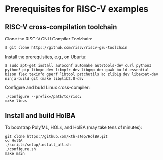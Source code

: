 # Prerequisites for RISC-V examples 

## RISC-V cross-compilation toolchain

Clone the RISC-V GNU Compiler Toolchain:

```shell
$ git clone https://github.com/riscv/riscv-gnu-toolchain
```

Install the prerequisites, e.g., on Ubuntu:

```shell
$ sudo apt-get install autoconf automake autotools-dev curl python3 python3-pip libmpc-dev libmpfr-dev libgmp-dev gawk build-essential bison flex texinfo gperf libtool patchutils bc zlib1g-dev libexpat-dev ninja-build git cmake libglib2.0-dev
```

Configure and build Linux cross-compiler:

```shell
./configure --prefix=/path/to/riscv
make linux
```

## Install and build HolBA

To bootstrap Poly/ML, HOL4, and HolBA (may take tens of minutes):

```shell
git clone https://github.com/kth-step/HolBA.git
cd HolBA
./scripts/setup/install_all.sh
./configure.sh
make main
```
